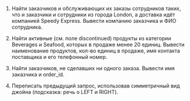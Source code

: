 1. Найти заказчиков и обслуживающих их заказы сотрудников таких, что и заказчики и сотрудники из города London, а доставка идёт компанией Speedy Express. Вывести компанию заказчика и ФИО сотрудника.

2. Найти активные (см. поле discontinued) продукты из категории Beverages и Seafood, которых в продаже менее 20 единиц. Вывести наименование продуктов, кол-во единиц в продаже, имя контакта поставщика и его телефонный номер.

3. Найти заказчиков, не сделавших ни одного заказа. Вывести имя заказчика и order_id.

4. Переписать предыдущий запрос, использовав симметричный вид джойна (подсказка: речь о LEFT и RIGHT).